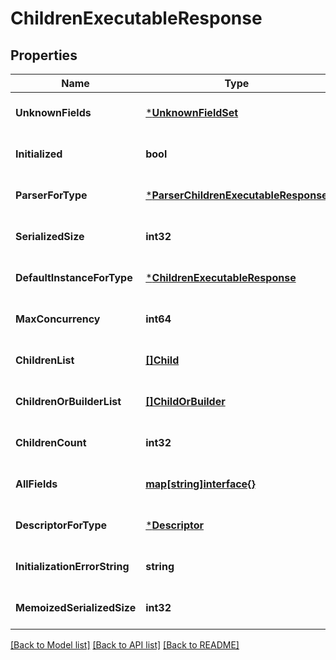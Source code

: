 # ChildrenExecutableResponse

## Properties
Name | Type | Description | Notes
------------ | ------------- | ------------- | -------------
**UnknownFields** | [***UnknownFieldSet**](UnknownFieldSet.md) |  | [optional] [default to null]
**Initialized** | **bool** |  | [optional] [default to null]
**ParserForType** | [***ParserChildrenExecutableResponse**](ParserChildrenExecutableResponse.md) |  | [optional] [default to null]
**SerializedSize** | **int32** |  | [optional] [default to null]
**DefaultInstanceForType** | [***ChildrenExecutableResponse**](ChildrenExecutableResponse.md) |  | [optional] [default to null]
**MaxConcurrency** | **int64** |  | [optional] [default to null]
**ChildrenList** | [**[]Child**](Child.md) |  | [optional] [default to null]
**ChildrenOrBuilderList** | [**[]ChildOrBuilder**](ChildOrBuilder.md) |  | [optional] [default to null]
**ChildrenCount** | **int32** |  | [optional] [default to null]
**AllFields** | [**map[string]interface{}**](interface{}.md) |  | [optional] [default to null]
**DescriptorForType** | [***Descriptor**](Descriptor.md) |  | [optional] [default to null]
**InitializationErrorString** | **string** |  | [optional] [default to null]
**MemoizedSerializedSize** | **int32** |  | [optional] [default to null]

[[Back to Model list]](../README.md#documentation-for-models) [[Back to API list]](../README.md#documentation-for-api-endpoints) [[Back to README]](../README.md)

